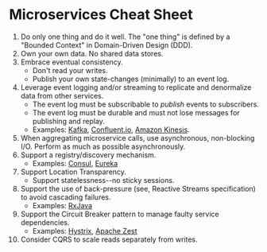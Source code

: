 # Microservices Cheat Sheet

1. Do only one thing and do it well. The "one thing" is defined by a "Bounded Context" in Domain-Driven Design (DDD).
2. Own your own data. No shared data stores.
3. Embrace eventual consistency.
   - Don't read your writes.
   - Publish your own state-changes (minimally) to an event log.
4. Leverage event logging and/or streaming to replicate and denormalize data from other services.
   - The event log must be subscribable to *publish* events to subscribers.
   - The event log must be durable and must not lose messages for publishing and replay.
   - Examples: [Kafka](http://kafka.apache.org/), [Confluent.io](http://www.confluent.io/), [Amazon Kinesis](https://aws.amazon.com/kinesis/).
5. When aggregating microservice calls, use asynchronous, non-blocking I/O. Perform as much as possible asynchronously.
6. Support a registry/discovery mechanism.
   - Examples: [Consul](https://www.consul.io/), [Eureka](https://github.com/Netflix/eureka)
7. Support Location Transparency.
   - Support statelessness--no sticky sessions.
8. Support the use of back-pressure (see, Reactive Streams specification) to avoid cascading failures.
   - Examples: [RxJava](https://github.com/ReactiveX/RxJava/wiki/Backpressure)
9. Support the Circuit Breaker pattern to manage faulty service dependencies.
   - Examples: [Hystrix](https://github.com/Netflix/Hystrix), [Apache Zest](https://zest.apache.org/java/2.1/library-circuitbreaker.html)
10. Consider CQRS to scale reads separately from writes.